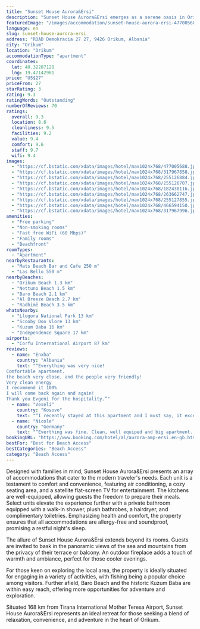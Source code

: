```yaml
---
title: "Sunset House Aurora&Ersi"
description: "Sunset House Aurora&Ersi emerges as a serene oasis in Orikum, boasting breathtaking garden and lake views, merely a stone's throw away from the pristine Orikum Beach and the charming Nettuno Beach."
featuredImage: "/images/accommodation/sunset-house-aurora-ersi-477005688.jpg"
language: en
slug: sunset-house-aurora-ersi
address: "ROAD Demokracia 27 27, 9426 Orikum, Albania"
city: "Orikum"
location: "Orikum"
accommodationType: "apartment"
coordinates:
  lat: 40.32287128
  lng: 19.47142981
price: "US$27"
priceFrom: 27
starRating: 3
rating: 9.3
ratingWords: "Outstanding"
numberOfReviews: 70
ratings:
  overall: 9.3
  location: 8.6
  cleanliness: 9.5
  facilities: 9.2
  value: 9.4
  comfort: 9.6
  staff: 9.7
  wifi: 9.4
images:
  - "https://cf.bstatic.com/xdata/images/hotel/max1024x768/477005688.jpg?k=1ecfc885d4656060426fc537eb854e80a753171885491249e3ca23bc5d3076fd&o=&hp=1"
  - "https://cf.bstatic.com/xdata/images/hotel/max1024x768/317967858.jpg?k=368a503bdfb54a16c69c1d33444d6e0c69ff59e80bd76a5c29eccabb138e3125&o=&hp=1"
  - "https://cf.bstatic.com/xdata/images/hotel/max1024x768/255126884.jpg?k=b70d4869d685d2ac0ab7db455f167172745c55084a5004d178b766206bbda592&o=&hp=1"
  - "https://cf.bstatic.com/xdata/images/hotel/max1024x768/255126707.jpg?k=c6b12eae88b8097d9eb09117a08b8a50c2e9a207b5bacc1b84cdb4d13046ffa1&o=&hp=1"
  - "https://cf.bstatic.com/xdata/images/hotel/max1024x768/182438116.jpg?k=ededd9f219622fd377db6bf7cab17c95fa6753ae27c741300830cd75b2ceb554&o=&hp=1"
  - "https://cf.bstatic.com/xdata/images/hotel/max1024x768/263662747.jpg?k=27fde2a661044d8dd05be00787dd4bcb124e4a843c7da8951fed040be8e99aea&o=&hp=1"
  - "https://cf.bstatic.com/xdata/images/hotel/max1024x768/255127855.jpg?k=30b1e5c4ac2e656eb8629c214f05772cc9a17620fc08855d3932c32745c9ff42&o=&hp=1"
  - "https://cf.bstatic.com/xdata/images/hotel/max1024x768/466594150.jpg?k=38f3f2ab8cd67b52bb6d7501b16e6e79d7c288cc503cb21ced18f8c32fbe07bf&o=&hp=1"
  - "https://cf.bstatic.com/xdata/images/hotel/max1024x768/317967996.jpg?k=1d208c35d53e7df41256bda5aa37418e5ed1bda92bbcb8f9537274b1b9a3a368&o=&hp=1"
amenities:
  - "Free parking"
  - "Non-smoking rooms"
  - "Fast free WiFi (60 Mbps)"
  - "Family rooms"
  - "Beachfront"
roomTypes:
  - "Apartment"
nearbyRestaurants:
  - "Mats Beach Bar and Cafe 250 m"
  - "Las Bello 550 m"
nearbyBeaches:
  - "Orikum Beach 1.3 km"
  - "Nettuno Beach 1.5 km"
  - "Baro Beach 2.1 km"
  - "Al Breeze Beach 2.7 km"
  - "Radhimë Beach 3.5 km"
whatsNearby:
  - "Llogora National Park 13 km"
  - "Scooby Doo Vlore 13 km"
  - "Kuzum Baba 16 km"
  - "Independence Square 17 km"
airports:
  - "Corfu International Airport 87 km"
reviews:
  - name: "Enxha"
    country: "Albania"
    text: "“Everything was very nice!
Comfortable apartment.
the beach very close, and the people very friendly!
Very clean energy
I recommend it 100%
I will come back again and again!
Thank you Evgeni for the hospitality.”"
  - name: "Veseli"
    country: "Kosovo"
    text: "“I recently stayed at this apartment and I must say, it exceeded my expectations. The apartment was spacious and spotlessly clean. The host was very kind and welcoming. Overall, I had an amazing experience and I would highly recommend this...”"
  - name: "Nicole"
    country: "Germany"
    text: "“Everthing was fine. Clean, well equiped and big apartment. The owner is very nice. Parking for free in front. Just a walk to restaurants, markets etc.”"
bookingURL: "https://www.booking.com/hotel/al/aurora-amp-ersi.en-gb.html?aid=8035640"
bestFor: "Best for Beach Access"
bestCategories: "Beach Access"
category: "Beach Access"
---
```


Designed with families in mind, Sunset House Aurora&Ersi presents an array of accommodations that cater to the modern traveler's needs. Each unit is a testament to comfort and convenience, featuring air conditioning, a cozy seating area, and a satellite flat-screen TV for entertainment. The kitchens are well-equipped, allowing guests the freedom to prepare their meals. Select units elevate the experience further with a private bathroom equipped with a walk-in shower, plush bathrobes, a hairdryer, and complimentary toiletries. Emphasizing health and comfort, the property ensures that all accommodations are allergy-free and soundproof, promising a restful night's sleep.

The allure of Sunset House Aurora&Ersi extends beyond its rooms. Guests are invited to bask in the panoramic views of the sea and mountains from the privacy of their terrace or balcony. An outdoor fireplace adds a touch of warmth and ambiance, perfect for those cooler evenings.

For those keen on exploring the local area, the property is ideally situated for engaging in a variety of activities, with fishing being a popular choice among visitors. Further afield, Baro Beach and the historic Kuzum Baba are within easy reach, offering more opportunities for adventure and exploration.

Situated 168 km from Tirana International Mother Teresa Airport, Sunset House Aurora&Ersi represents an ideal retreat for those seeking a blend of relaxation, convenience, and adventure in the heart of Orikum.
